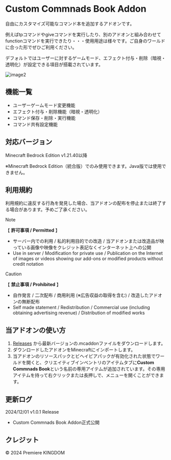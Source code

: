 # Custom Commnads Book Addon
自由にカスタマイズ可能なコマンド本を追加するアドオンです。

例えばtpコマンドやgiveコマンドを実行したり、別のアドオンと組み合わせてfunctionコマンドを実行できたり・・・使用用途は様々です。ご自身のワールドに合った形でぜひご利用ください。

デフォルトではユーザーに対するゲームモード、エフェクト付与・削除（暗視・透明化）が設定できる項目が搭載されています。

![image2](https://github.com/user-attachments/assets/e70ce5fa-2e16-4c0f-97d7-6b0dccb0c637)
## 機能一覧
- ユーザーゲームモード変更機能
- エフェクト付与・削除機能（暗視・透明化）
- コマンド保存・削除・実行機能
- コマンド共有設定機能
## 対応バージョン
Minecraft Bedrock Edition v1.21.40以降

※Minecraft Bedrock Edition（統合版）でのみ使用できます。Java版では使用できません。
## 利用規約
利用規約に違反する行為を発見した場合、当アドオンの配布を停止または終了する場合があります。予めご了承ください。
> [!NOTE]
> 【 **許可事項 / Permitted** 】
> - サーバー内での利用 / 私的利用目的での改造 / 当アドオンまたは改造品が映っている画像や映像をクレジット表記なくインターネット上への公開
> - Use in server / Modification for private use / Publication on the Internet of images or videos showing our add-ons or modified products without credit notation

> [!CAUTION]
> 【 **禁止事項 / Prohibited** 】
> - 自作発言 / 二次配布 / 商用利用 (※広告収益の取得を含む) / 改造したアドオンの無断配布
> - Self made statement / Redistribution / Commercial use (including obtaining advertising revenue) / Distribution of modified works
## 当アドオンの使い方
1. [Releases](https://github.com/premiere-kingdom/Custom-Commnads-Book-Addon/releases) から最新バージョンの.mcaddonファイルをダウンロードします。
2. ダウンロードしたアドオンをMinecraftにインポートします。
3. 当アドオンのリソースパックとビヘイビアパックが有効化された状態でワールドを開くと、クリエイティブインベントリのアイテムタブに**Custom Commnads Book**という名前の専用アイテムが追加されています。その専用アイテムを持って右クリックまたは長押しで、メニューを開くことができます。
## 更新ログ
2024/12/01 v1.0.1 Release
- Custom Commnads Book Addon正式公開
## クレジット
© 2024 Premiere KINGDOM
